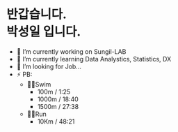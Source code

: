 # 반갑습니다.<br>박성일 입니다.

- 🔭 I’m currently working on Sungil-LAB
- 🌱 I’m currently learning Data Analystics, Statistics, DX
- 🤔 I’m looking for Job...
- ⚡ PB:
  - 🏊‍♂️Swim 
    - 100m / 1:25
    - 1000m / 18:40
    - 1500m / 27:38
  - 🏃‍♂️Run
    - 10Km / 48:21


<!--
**Sungileo/Sungileo** is a ✨ _special_ ✨ repository because its `README.md` (this file) appears on your GitHub profile.

Here are some ideas to get you started:

- 👯 I’m looking to collaborate on ...
- 💬 Ask me about ...
- 📫 How to reach me: ...
- 😄 Pronouns: ...
- ⚡ Fun fact: ...
-->
